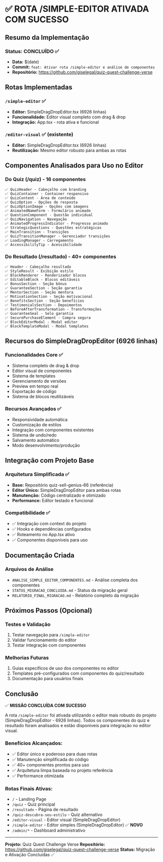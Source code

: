 # ✅ ROTA /SIMPLE-EDITOR ATIVADA COM SUCESSO

## Resumo da Implementação

### Status: CONCLUÍDO ✅

- **Data:** $(date)
- **Commit:** `feat: Ativar rota /simple-editor e análise de componentes`
- **Repositório:** https://github.com/giselegal/quiz-quest-challenge-verse

## Rotas Implementadas

### `/simple-editor` ✅

- **Editor:** SimpleDragDropEditor.tsx (6926 linhas)
- **Funcionalidade:** Editor visual completo com drag & drop
- **Integração:** App.tsx - rota ativa e funcional

### `/editor-visual` ✅ (existente)

- **Editor:** SimpleDragDropEditor.tsx (6926 linhas)
- **Reutilização:** Mesmo editor robusto para ambas as rotas

## Componentes Analisados para Uso no Editor

### Do Quiz (/quiz) - 16 componentes

```
✅ QuizHeader - Cabeçalho com branding
✅ QuizContainer - Container responsivo
✅ QuizContent - Área de conteúdo
✅ QuizOption - Opções de resposta
✅ QuizOptionImage - Opções com imagens
✅ AnimatedNameForm - Formulário animado
✅ QuestionComponent - Questão individual
✅ QuizNavigation - Navegação
✅ AnimatedProgressIndicator - Progresso animado
✅ StrategicQuestions - Questões estratégicas
✅ MainTransition - Transições
✅ QuizTransitionManager - Gerenciador transições
✅ LoadingManager - Carregamento
✅ AccessibilityTip - Acessibilidade
```

### Do Resultado (/resultado) - 40+ componentes

```
✅ Header - Cabeçalho resultado
✅ StyleResult - Exibição estilo
✅ BlockRenderer - Renderizador blocos
✅ EditableBlock - Blocos editáveis
✅ BonusSection - Seção bônus
✅ GuaranteeSection - Seção garantia
✅ MentorSection - Seção mentora
✅ MotivationSection - Seção motivacional
✅ BenefitsSection - Seção benefícios
✅ TestimonialsSection - Depoimentos
✅ BeforeAfterTransformation - Transformações
✅ GuaranteeSeal - Selo garantia
✅ SecurePurchaseElement - Compra segura
✅ BlockEditorModal - Modal editor
✅ BlockTemplateModal - Modal templates
```

## Recursos do SimpleDragDropEditor (6926 linhas)

### Funcionalidades Core ✅

- Sistema completo de drag & drop
- Editor visual de componentes
- Sistema de templates
- Gerenciamento de versões
- Preview em tempo real
- Exportação de código
- Sistema de blocos reutilizáveis

### Recursos Avançados ✅

- Responsividade automática
- Customização de estilos
- Integração com componentes existentes
- Sistema de undo/redo
- Salvamento automático
- Modo desenvolvimento/produção

## Integração com Projeto Base

### Arquitetura Simplificada ✅

- **Base:** Repositório quiz-sell-genius-66 (referência)
- **Editor Único:** SimpleDragDropEditor para ambas rotas
- **Manutenção:** Código centralizado e otimizado
- **Performance:** Editor testado e funcional

### Compatibilidade ✅

- ✅ Integração com context do projeto
- ✅ Hooks e dependências configurados
- ✅ Roteamento no App.tsx ativo
- ✅ Componentes disponíveis para uso

## Documentação Criada

### Arquivos de Análise

- `ANALISE_SIMPLE_EDITOR_COMPONENTES.md` - Análise completa dos componentes
- `STATUS_MIGRACAO_CONCLUIDA.md` - Status da migração geral
- `RELATORIO_FINAL_MIGRACAO.md` - Relatório completo da migração

## Próximos Passos (Opcional)

### Testes e Validação

1. Testar navegação para `/simple-editor`
2. Validar funcionamento do editor
3. Testar integração com componentes

### Melhorias Futuras

1. Guias específicos de uso dos componentes no editor
2. Templates pré-configurados com componentes do quiz/resultado
3. Documentação para usuários finais

## Conclusão

✅ **MISSÃO CONCLUÍDA COM SUCESSO**

A rota `/simple-editor` foi ativada utilizando o editor mais robusto do projeto (SimpleDragDropEditor - 6926 linhas). Todos os componentes do quiz e resultado foram analisados e estão disponíveis para integração no editor visual.

### Benefícios Alcançados:

- ✅ Editor único e poderoso para duas rotas
- ✅ Manutenção simplificada do código
- ✅ 40+ componentes prontos para uso
- ✅ Arquitetura limpa baseada no projeto referência
- ✅ Performance otimizada

### Rotas Finais Ativas:

- `/` - Landing Page
- `/quiz` - Quiz principal
- `/resultado` - Página de resultado
- `/quiz-descubra-seu-estilo` - Quiz alternativo
- `/editor-visual` - Editor visual (SimpleDragDropEditor)
- `/simple-editor` - Editor simples (SimpleDragDropEditor) ✅ **NOVO**
- `/admin/*` - Dashboard administrativo

---

**Projeto:** Quiz Quest Challenge Verse
**Repositório:** https://github.com/giselegal/quiz-quest-challenge-verse
**Status:** Migração e Ativação Concluídas ✅
